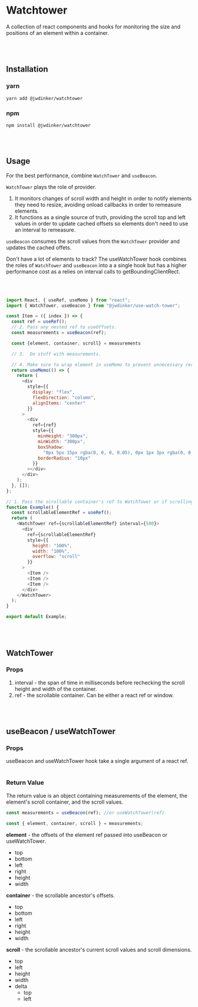 # Watchtower

A collection of react components and hooks for monitoring the size and positions of an element within a container.

<br/>
<br/>

## Installation

### yarn

`yarn add @jwdinker/watchtower`

### npm

`npm install @jwdinker/watchtower`

<br/>
<br/>

## Usage

For the best performance, combine `WatchTower` and `useBeacon`. 

`WatchTower` plays the role of provider.
1. It monitors changes of scroll width and height in order to notify elements they need to resize, avoiding onload callbacks
in order to remeasure elements.
2. It functions as a single source of truth, providing the scroll top and left values in order to update cached offsets so elements
don't need to use an interval to remeasure.

`useBeacon` consumes the scroll values from the `WatchTower` provider and updates the cached offets.

Don't have a lot of elements to track? The useWatchTower hook combines the roles of `WatchTower` and `useBeacon`
into a a single hook but has a higher performance cost as a relies on interval calls to getBoundingClientRect.

<br/>
<br/>

```javascript
import React, { useRef, useMemo } from "react";
import { WatchTower, useBeacon } from "@jwdinker/use-watch-tower";

const Item = ({ index }) => {
  const ref = useRef();
  // 2. Pass any nested ref to useOffsets.
  const measurements = useBeacon(ref);

  const {element, container, scroll} = measurements

  // 3.  Do stuff with measurements.

  // 4. Make sure to wrap element in useMemo to prevent unnecessary rerenders.
  return useMemo(() => {
    return (
      <div
        style={{
          display: "flex",
          flexDirection: "column",
          alignItems: "center"
        }}
      >
        <div
          ref={ref}
          style={{
            minHeight: "300px",
            minWidth: "300px",
            boxShadow:
              "0px 5px 15px rgba(0, 0, 0, 0.05), 0px 1px 3px rgba(0, 0, 0, 0.1)",
            borderRadius: "10px"
          }}
        ></div>
      </div>
    );
  }, []);
};

// 1. Pass the scrollable container's ref to WatchTower or if scrolling the window pass in window.
function Example() {
  const scrollableElementRef = useRef();
  return (
    <WatchTower ref={scrollableElementRef} interval={500}>
      <div
        ref={scrollableElementRef}
        style={{
          height: "100%",
          width: "100%",
          overflow: "scroll"
        }}
      >
        <Item />
        <Item />
        <Item />
      </div>
    </WatchTower>
  );
}

export default Example;
```

<br/>
<br/>

## WatchTower

### Props

1. interval - the span of time in milliseconds before rechecking the scroll height and width of the container.
2. ref - the scrollable container. Can be either a react ref or window.

<br/>
<br/>

## useBeacon / useWatchTower

### Props

useBeacon and useWatchTower hook take a single argument of a react ref.
<br/>
<br/>

### Return Value

The return value is an object containing measurements of the element, the element's scroll container, and the scroll values.

```javascript
const measurements = useBeacon(ref); //or useWatchTower(ref)

const { element, container, scroll } = measurements;
```

**element** - the offsets of the element ref passed into useBeacon or useWatchTower.

- top
- bottom
- left
- right
- height
- width

**container** - the scrollable ancestor's offsets.

- top
- bottom
- left
- right
- height
- width

**scroll** - the scrollable ancestor's current scroll values and scroll dimensions.

- top
- left
- height
- width
- delta 
  - top
  - left


